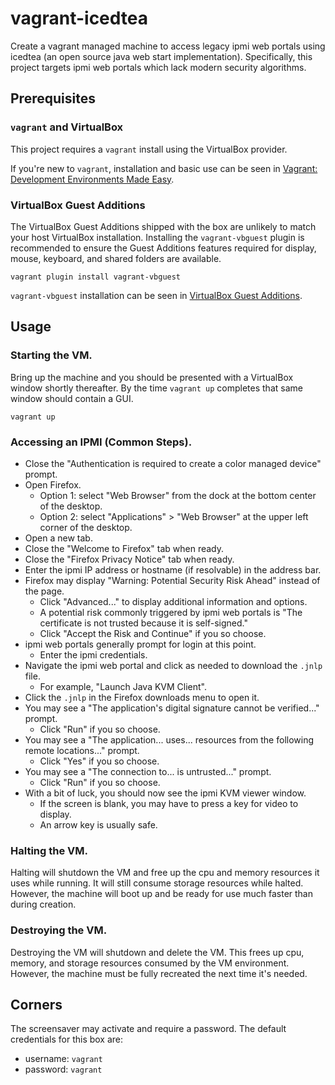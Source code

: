 # vagrant-icedtea

Create a vagrant managed machine to access legacy ipmi web portals using icedtea (an open source java web start implementation). Specifically, this project targets ipmi web portals which lack modern security algorithms.

## Prerequisites

### `vagrant` and VirtualBox

This project requires a `vagrant` install using the VirtualBox provider.

If you're new to `vagrant`, installation and basic use can be seen in [Vagrant: Development Environments Made Easy](https://github.com/werekraken/wktt/blob/master/Vagrant/README.md).

### VirtualBox Guest Additions

The VirtualBox Guest Additions shipped with the box are unlikely to match your host VirtualBox installation. Installing the `vagrant-vbguest` plugin is recommended to ensure the Guest Additions features required for display, mouse, keyboard, and shared folders are available.
```
vagrant plugin install vagrant-vbguest
```

`vagrant-vbguest` installation can be seen in [VirtualBox Guest Additions](https://www.youtube.com/watch?v=0JcFdpUITBE).

## Usage

### Starting the VM.

Bring up the machine and you should be presented with a VirtualBox window shortly thereafter. By the time `vagrant up` completes that same window should contain a GUI.
```
vagrant up
```

### Accessing an IPMI (Common Steps).

* Close the "Authentication is required to create a color managed device" prompt.
* Open Firefox.
  * Option 1: select "Web Browser" from the dock at the bottom center of the desktop.
  * Option 2: select "Applications" > "Web Browser" at the upper left corner of the desktop.
* Open a new tab.
* Close the "Welcome to Firefox" tab when ready.
* Close the "Firefox Privacy Notice" tab when ready.
* Enter the ipmi IP address or hostname (if resolvable) in the address bar.
* Firefox may display "Warning: Potential Security Risk Ahead" instead of the page.
  * Click "Advanced..." to display additional information and options.
  * A potential risk commonly triggered by ipmi web portals is "The certificate is not trusted because it is self-signed."
  * Click "Accept the Risk and Continue" if you so choose.
* ipmi web portals generally prompt for login at this point.
  * Enter the ipmi credentials.
* Navigate the ipmi web portal and click as needed to download the `.jnlp` file.
  * For example, "Launch Java KVM Client".
* Click the `.jnlp` in the Firefox downloads menu to open it.
* You may see a "The application's digital signature cannot be verified..." prompt.
  * Click "Run" if you so choose.
* You may see a "The application... uses... resources from the following remote locations..." prompt.
  * Click "Yes" if you so choose.
* You may see a "The connection to... is untrusted..." prompt.
  * Click "Run" if you so choose.
* With a bit of luck, you should now see the ipmi KVM viewer window.
  * If the screen is blank, you may have to press a key for video to display.
  * An arrow key is usually safe.

### Halting the VM.

Halting will shutdown the VM and free up the cpu and memory resources it uses while running. It will still consume storage resources while halted. However, the machine will boot up and be ready for use much faster than during creation.

### Destroying the VM.

Destroying the VM will shutdown and delete the VM. This frees up cpu, memory, and storage resources consumed by the VM environment. However, the machine must be fully recreated the next time it's needed.

## Corners

The screensaver may activate and require a password. The default credentials for this box are:
* username: `vagrant`
* password: `vagrant`
